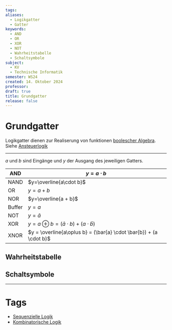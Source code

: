 ```yaml
---
tags: 
aliases:
  - Logikgatter
  - Gatter
keywords:
  - AND
  - OR
  - XOR
  - NOT
  - Wahrheitstabelle
  - Schaltsymbole
subject:
  - KV
  - Technische Informatik
semester: WS24
created: 14. Oktober 2024
professor: 
draft: true
title: Grundgatter
release: false
---
```


# Grundgatter

Logikgatter dienen zur Realiserung von funktionen [boolescher Algebra](Boolesche%20Algebra.md). Siehe [Ansteuerlogik](Ansteuerlogik.md)

---

$a$ und $b$ sind Eingänge und $y$ der Ausgang des jeweiligen Gatters.

| AND    | $y=a\cdot b$                                                       |
| ------ | ------------------------------------------------------------------ |
| NAND   | $y=\overline{a\cdot b}$                                            |
| OR     | $y=a+b$                                                            |
| NOR    | $y=\overline{a + b}$                                               |
| Buffer | $y=a$                                                              |
| NOT    | $y = \bar{a}$                                                      |
| XOR    | $y = a\oplus b = (\bar{a}\cdot b) + (a \cdot \bar{b})$             |
| XNOR   | $y = \overline{a\oplus b} = (\bar{a} \cdot \bar{b}) + (a \cdot b)$ |

## Wahrheitstabelle


## Schaltsymbole

 ---

# Tags

- [Sequenzielle Logik](Sequenzielle%20Logik.md)
- [Kombinatorische Logik](Kombinatorische%20Logik.md)